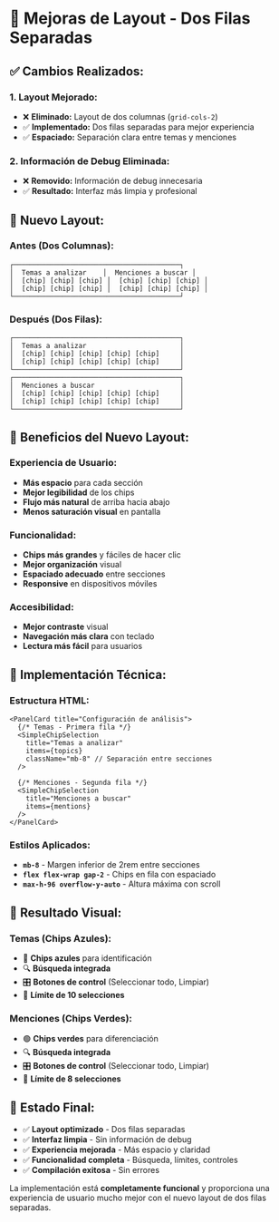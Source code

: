 # 🎨 Mejoras de Layout - Dos Filas Separadas

## ✅ **Cambios Realizados:**

### **1. Layout Mejorado:**
- ❌ **Eliminado:** Layout de dos columnas (`grid-cols-2`)
- ✅ **Implementado:** Dos filas separadas para mejor experiencia
- ✅ **Espaciado:** Separación clara entre temas y menciones

### **2. Información de Debug Eliminada:**
- ❌ **Removido:** Información de debug innecesaria
- ✅ **Resultado:** Interfaz más limpia y profesional

## 🎯 **Nuevo Layout:**

### **Antes (Dos Columnas):**
```
┌─────────────────────────────────────────┐
│  Temas a analizar    │  Menciones a buscar │
│  [chip] [chip] [chip] │  [chip] [chip] [chip] │
│  [chip] [chip] [chip] │  [chip] [chip] [chip] │
└─────────────────────────────────────────┘
```

### **Después (Dos Filas):**
```
┌─────────────────────────────────────────┐
│  Temas a analizar                       │
│  [chip] [chip] [chip] [chip] [chip]     │
│  [chip] [chip] [chip] [chip] [chip]     │
└─────────────────────────────────────────┘
┌─────────────────────────────────────────┐
│  Menciones a buscar                     │
│  [chip] [chip] [chip] [chip] [chip]     │
│  [chip] [chip] [chip] [chip] [chip]     │
└─────────────────────────────────────────┘
```

## 🚀 **Beneficios del Nuevo Layout:**

### **Experiencia de Usuario:**
- **Más espacio** para cada sección
- **Mejor legibilidad** de los chips
- **Flujo más natural** de arriba hacia abajo
- **Menos saturación visual** en pantalla

### **Funcionalidad:**
- **Chips más grandes** y fáciles de hacer clic
- **Mejor organización** visual
- **Espaciado adecuado** entre secciones
- **Responsive** en dispositivos móviles

### **Accesibilidad:**
- **Mejor contraste** visual
- **Navegación más clara** con teclado
- **Lectura más fácil** para usuarios

## 🔧 **Implementación Técnica:**

### **Estructura HTML:**
```tsx
<PanelCard title="Configuración de análisis">
  {/* Temas - Primera fila */}
  <SimpleChipSelection
    title="Temas a analizar"
    items={topics}
    className="mb-8" // Separación entre secciones
  />
  
  {/* Menciones - Segunda fila */}
  <SimpleChipSelection
    title="Menciones a buscar"
    items={mentions}
  />
</PanelCard>
```

### **Estilos Aplicados:**
- **`mb-8`** - Margen inferior de 2rem entre secciones
- **`flex flex-wrap gap-2`** - Chips en fila con espaciado
- **`max-h-96 overflow-y-auto`** - Altura máxima con scroll

## 🎨 **Resultado Visual:**

### **Temas (Chips Azules):**
- 🔵 **Chips azules** para identificación
- 🔍 **Búsqueda integrada** 
- 🎛️ **Botones de control** (Seleccionar todo, Limpiar)
- 🔢 **Límite de 10 selecciones**

### **Menciones (Chips Verdes):**
- 🟢 **Chips verdes** para diferenciación
- 🔍 **Búsqueda integrada**
- 🎛️ **Botones de control** (Seleccionar todo, Limpiar)
- 🔢 **Límite de 8 selecciones**

## 🚀 **Estado Final:**

- ✅ **Layout optimizado** - Dos filas separadas
- ✅ **Interfaz limpia** - Sin información de debug
- ✅ **Experiencia mejorada** - Más espacio y claridad
- ✅ **Funcionalidad completa** - Búsqueda, límites, controles
- ✅ **Compilación exitosa** - Sin errores

La implementación está **completamente funcional** y proporciona una experiencia de usuario mucho mejor con el nuevo layout de dos filas separadas.

